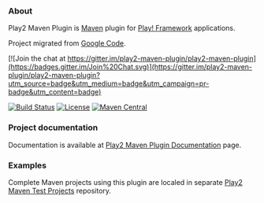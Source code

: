 ### About

Play2 Maven Plugin is [Maven](http://maven.apache.org) plugin for [Play! Framework](http://www.playframework.org) applications.

Project migrated from [Google Code](https://code.google.com/p/play2-maven-plugin/).

[![Join the chat at https://gitter.im/play2-maven-plugin/play2-maven-plugin](https://badges.gitter.im/Join%20Chat.svg)](https://gitter.im/play2-maven-plugin/play2-maven-plugin?utm_source=badge&utm_medium=badge&utm_campaign=pr-badge&utm_content=badge)

[![Build Status](https://travis-ci.org/play2-maven-plugin/play2-maven-plugin.png)](https://travis-ci.org/play2-maven-plugin/play2-maven-plugin)
[![License](http://img.shields.io/:license-Apache%202-red.svg)](http://www.apache.org/licenses/LICENSE-2.0.txt)
[![Maven Central](https://maven-badges.herokuapp.com/maven-central/com.google.code.play2-maven-plugin/play2-maven-plugin/badge.png?style=flat)](http://search.maven.org/#search|ga|1|g%3A%22com.google.code.play2-maven-plugin%22%20AND%20a%3A%22play2-maven-plugin%22)

### Project documentation

Documentation is available at [Play2 Maven Plugin Documentation](https://play2-maven-plugin.github.io/) page.

### Examples

Complete Maven projects using this plugin are localed in separate [Play2 Maven Test Projects](https://github.com/play2-maven-plugin/play2-maven-test-projects) repository.
